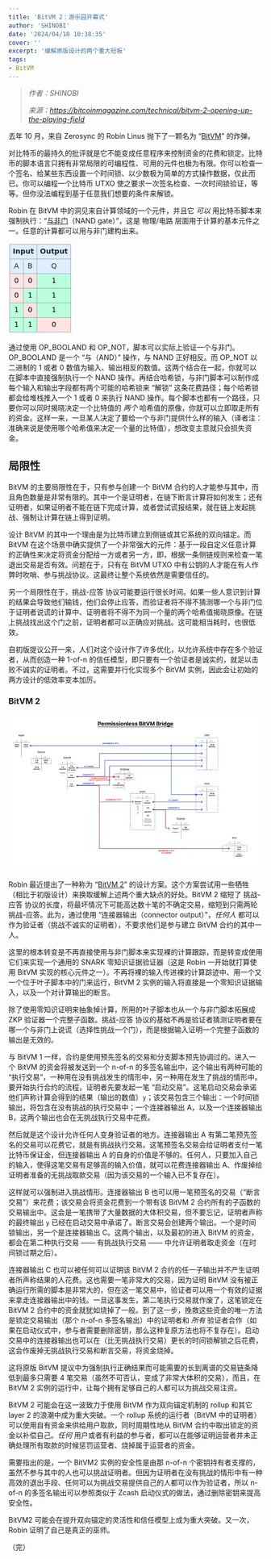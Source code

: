```yaml
---
title: 'BitVM 2：游乐园开幕式'
author: 'SHINOBI'
date: '2024/04/10 10:38:35'
cover: ''
excerpt: '缓解原版设计的两个重大短板'
tags:
- BitVM
---
```



> *作者：SHINOBI*
> 
> *来源：<https://bitcoinmagazine.com/technical/bitvm-2-opening-up-the-playing-field>*



去年 10 月，来自 Zerosync 的 Robin Linus 抛下了一颗名为 “[BitVM](https://bitcoinmagazine.com/technical/the-big-deal-with-bitvm-arbitrary-computation-now-possible-on-bitcoin-without-a-fork)” 的炸弹。

对比特币的最持久的批评就是它不能变成任意程序来控制资金的花费和锁定。比特币的脚本语言只拥有非常局限的可编程性、可用的元件也极为有限。你可以检查一个签名、给某些东西设置一个时间锁、以少数极为简单的方式操作数据，仅此而已。你可以编程一个比特币 UTXO 使之要求一次签名检查、一次时间锁验证，等等。但你没法编程到基于任意我们想要的条件来解锁。

Robin 在 BitVM 中的洞见来自计算领域的一个元件，并且它 *可以* 用比特币脚本来强制执行：“[与非门](https://en.wikipedia.org/wiki/NAND_gate)（NAND gate）”，这是 物理/电路 层面用于计算的基本元件之一。任意的计算都可以用与非门建构出来。

![NAND-gate](../images/bitvm-2-opening-up-the-playing-field/NAND-gate.png)

通过使用 OP_BOOLAND 和 OP_NOT，脚本可以实际上验证一个与非门。OP_BOOLAND 是一个 “与（AND）” 操作，与 NAND 正好相反。而 OP_NOT 以二进制的 1 或者 0 数值为输入、输出相反的数值。这两个结合在一起，你就可以在脚本中直接强制执行一个 NAND 操作。再结合哈希锁，与非门脚本可以制作成每个输入和输出字段都有两个可能的哈希锁来 “解锁” 这条花费路径；每个哈希锁都会给堆栈推入一个 1 或者 0 来执行 NAND 操作。每个脚本也都有一个路径，只要你可以同时揭晓决定一个比特值的 *两个* 哈希值的原像，你就可以立即取走所有的资金。这样一来，一旦某人决定了要给一个与非门提供什么样的输入（译者注：准确来说是使用哪个哈希值来决定一个量的比特值），想改变主意就只会损失资金。

## 局限性

BitVM 的主要局限性在于，只有参与创建一个 BitVM 合约的人才能参与其中，而且角色数量是非常有限的。其中一个是证明者，在链下断言计算将如何发生；还有证明者，如果证明者不能在链下完成计算，或者尝试谎报结果，就在链上发起挑战、强制让计算在链上得到证明。

设计 BitVM 的其中一个理由是为比特币建立到侧链或其它系统的双向锚定。而 BitVM 在这个场景中确实提供了一个非常强大的元件：基于一段自定义任意计算的正确性来决定将资金分配给一方或者另一方，即，根据一条侧链规则来检查一笔退出交易是否有效。问题在于，只有在 BitVM UTXO 中有公钥的人才能在有人作弊时吹哨、参与挑战协议。这最终让整个系统依然是需要信任的。

另一个局限性在于，挑战-应答 协议可能要运行很长时间。如果一些人意识到计算的结果会导致他们输钱，他们会停止应答，而验证者将不得不猜测哪一个与非门位于证明者说谎的计算中、证明者将不得不为同一个量的两个哈希值揭晓原像。在链上挑战找出这个门之前，证明者都可以正确应对挑战。这可能相当耗时，也很低效。

自初版提议公开一来，人们对这个设计作了许多优化，以允许系统中存在多个验证者，从而创造一种 1-of-n 的信任模型，即只要有一个验证者是诚实的，就足以击败不诚实的证明者。不过，这需要并行化实现多个 BitVM 实例，因此会让初始的两方设计的低效率变本加厉。

### BitVM 2

![BitVM-2](../images/bitvm-2-opening-up-the-playing-field/BitVM-2.png)

Robin 最近提出了一种称为 “[BitVM 2](https://www.bitvm.org/bitvm2)” 的设计方案。这个方案尝试用一些牺牲（相比于初版设计）来换取缓解上述两个重大缺点的好处。BitVM 2 缩短了 挑战-应答 协议的长度，将最坏情况下可能高达数十笔的不确定交易，缩短到只需两轮 挑战-应答。此为，通过使用 “连接器输出（connector output）”，*任何人* 都可以作为验证者（挑战不诚实的证明者），不要求他们是参与建立 BitVM 合约的其中一人。

这里的根本转变是不再直接使用与非门脚本来实现裸的计算跟踪，而是转变成使用它们来实现一个通用的 SNARK 零知识证据验证器（这是 Robin 一开始就打算使用 BitVM 实现的核心元件之一）。不再将裸的输入传进裸的计算踪迹中、用一个又一个位于叶子脚本中的门来运行，BitVM 2 实例的输入将直接是一个零知识证据输入，以及一个对计算输出的断言。

除了使用零知识证明来抽象掉计算，所用的叶子脚本也从一个与非门脚本拓展成 ZKP 验证器一个完整子函数。挑战-应答 协议的基础不再是验证者猜测证明者要在哪一个与非门上说谎（选择性挑战一个门），而是根据输入证明一个完整子函数的输出是无效的。

与 BitVM 1 一样，合约是使用预先签名的交易和分支脚本预先协调过的。进入一个 BitVM 的资金将被发送到一个 n-of-n 的多签名输出中，这个输出有两种可能的 “执行交易”，一种用在没有挑战发生的情形中，另一种用在发生了挑战的情形中。要开始执行合约的流程，证明者先要发起一笔 “启动交易”。这笔启动交易会承诺他们声称计算会得到的结果（输出的数值）`y`；该交易包含三个输出：一个时间锁输出，将包含在没有挑战的执行交易中；一个连接器输出 A，以及一个连接器输出 B，这两个输出也会在无挑战执行交易中花费。

然后就是这个设计允许任何人变身验证者的地方。连接器输出 A 有第二笔预先签名的交易可以花费它，就是有挑战执行交易。这笔预签名交易会给证明者支付一笔比特币保证金，但连接器输出 A 的自身的价值是不够的。任何人，只要加入自己的输入，使得这笔交易有足够高的输入价值，就可以花费连接器输出 A、作废掉给证明者准备的无挑战取款交易（因为该交易的一个输入已不复存在）。

这样就可以强制进入挑战情形。连接器输出 B 也可以用一笔预签名的交易（“断言交易”）来花费；该交易会将资金花费到一个带有该 BitVM 2 合约所有的子函数的交易输出中。这会是一笔携带了大量数据的大体积交易，但不要忘记，证明者声称的最终输出 `y` 已经在启动交易中承诺了。断言交易会创建两个输出。一个是时间锁输出，另一个是连接器输出 C。这两个输出，以及最初的进入 BitVM 的资金，都会在第二种执行交易 —— 有挑战执行交易 —— 中允许证明者取走资金（在时间锁过期之后）。

连接器输出 C 也可以被任何可以证明该 BitVM 2 合约的任一子输出并不产生证明者所声称结果的人花费。这也需要一笔非常大的交易，因为证明 BitVM 没有被正确运行所需的脚本是非常大的，但在这一笔交易中，验证者可以用一个有效的证据来拿走连接器输出中的钱。一旦这事发生，第二笔执行交易就作废了，这笔锁定在 BitVM 2 合约中的资金就犹如烧掉了一般。到了这一步，挽救这些资金的唯一方法是锁定交易输出（那个 n-of-n 多签名输出）中的证明者和 *所有* 验证者合作（如果在启动仪式中，参与者需要删除密钥，那么这种复原方法也将不复存在）。启动交易中的连接器输出也可以在（比无挑战执行交易）更长的时间锁解锁之后花费，这会作废掉无挑战执行交易和断言交易，将资金烧掉。

这将原版 BitVM 提议中为强制执行正确结果而可能需要的长到离谱的交易链条降低到最多只需要 4 笔交易（虽然不可否认，变成了非常大体积的交易），而且，在 BitVM 2 实例的运行中，让每个拥有足够自己的人都可以为挑战交易注资。

BitVM 2 可能会在这一波致力于使用 BitVM 作为双向锚定机制的 rollup 和其它 layer 2 的浪潮中成为重大突破。一个 rollup 系统的运行者（BitVM 中的证明者）可以使用自有资金来供给用户取款，同时周期性地从 BitVM 合约中取出锁定的资金以补偿自己。*任何* 用户或者有利益的参与者，都可以在能够证明运营者并未正确处理所有取款的时候惩罚运营者、烧掉属于运营者的资金。

需要指出的是，一个 BitVM2 实例的安全性是由那 n-of-n 个密钥持有者支撑的，虽然不参与其中的人也可以挑战证明者。但因为证明者在没有挑战的情形中有一种高效的退出手段、任何可以为挑战交易提供自己的人都可以作为验证者，所以 n-of-n 的多签名输出可以参照类似于 Zcash 启动仪式的做法，通过删除密钥来提高安全性。

BitVM2 可能会在提升双向锚定的灵活性和信任模型上成为重大突破。又一次，Robin 证明了自己是真正的巫师。

（完）